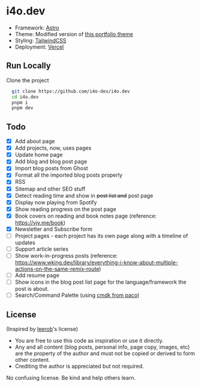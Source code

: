 # i4o.dev

-   Framework: [Astro](https://astro.build/)
-   Theme: Modified version of [this portfolio theme](https://astro.build/themes/details/maewolff-portfolio-template/)
-   Styling: [TailwindCSS](https://tailwindcss.com/)
-   Deployment: [Vercel](https://vercel.com/)

## Run Locally

Clone the project

```bash
  git clone https://github.com/i4o-dev/i4o.dev
  cd i4o.dev
  pnpm i
  pnpm dev
```

## Todo

-   [x] Add about page
-   [x] Add projects, now, uses pages
-   [x] Update home page
-   [x] Add blog and blog post page
-   [x] Import blog posts from Ghost
-   [x] Format all the imported blog posts properly
-   [x] RSS
-   [x] Sitemap and other SEO stuff
-   [x] Detect reading time and show in <del>post list and</del> post page
-   [x] Display now playing from Spotify
-   [x] Show reading progress on the post page
-   [x] Book covers on reading and book notes page (reference: https://vjy.me/book)
-   [x] Newsletter and Subscribe form
-   [ ] Project pages - each project has its own page along with a timeline of updates
-   [ ] Support article series
-   [ ] Show work-in-progress posts (reference: https://www.wking.dev/library/everything-i-know-about-multiple-actions-on-the-same-remix-route)
-   [ ] Add resume page
-   [ ] Show icons in the blog post list page for the language/framework the post is about.
-   [ ] Search/Command Palette (using [cmdk from paco](https://cmdk.paco.me/))

## License

(Inspired by [leerob](https://github.com/leerob/leerob.io/blob/main/LICENSE.txt)'s license)

-   You are free to use this code as inspiration or use it directly.
-   Any and all content (blog posts, personal info, page copy, images, etc) are the property of the author and must not be copied or derived to form other content.
-   Crediting the author is appreciated but not required.

No confusing license. Be kind and help others learn.
